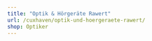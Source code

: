 ```yaml
---
title: "Optik & Hörgeräte Rawert"
url: /cuxhaven/optik-und-hoergeraete-rawert/
shop: Optiker
---
```

